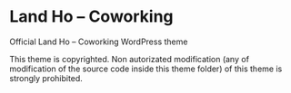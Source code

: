 # Land Ho – Coworking

Official Land Ho – Coworking WordPress theme

This theme is copyrighted. Non autorizated modification (any of modification of the source code inside this theme folder) of this theme is strongly prohibited.
